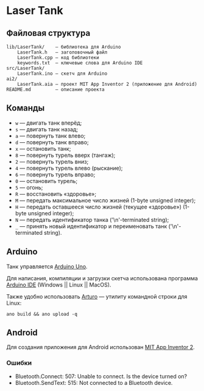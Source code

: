 # Laser Tank

## Файловая структура

    lib/LaserTank/    — библиотека для Arduino
        LaserTank.h   — заголовочный файл
        LaserTank.cpp — код библиотеки
        keywords.txt  — ключевые слова для Arduino IDE
    src/LaserTank/
        LaserTank.ino — скетч для Arduino
    ai2/
        LaserTank.aia — проект MIT App Inventor 2 (приложение для Android)
    README.md         — описание проекта

## Команды

* `w` — двигать танк вперёд;
* `s` — двигать танк назад;
* `a` — повернуть танк влево;
* `d` — повернуть танк вправо;
* `x` — остановить танк;
* `8` — повернуть турель вверх (тангаж);
* `2` — повернуть турель вниз;
* `4` — повернуть турель влево (рыскание);
* `6` — повернуть турель вправо;
* `0` — остановить турель;
* `5` — огонь;
* `R` — восстановить «здоровье»;
* `M` — передать максимальное число жизней (1-byte unsigned integer);
* `H` — передать оставшееся число жизней (текущее «здоровье») (1-byte unsigned integer);
* `N` — передать идентификатор танка ('\n'-terminated string);
* `_` — принять новый идентификатор и переименовать танк ('\n'-terminated string).

## Arduino

Танк управляется [Arduino Uno](https://store.arduino.cc/arduino-uno-rev3).

Для написания, компиляции и загрузки скетча использована программа [Arduino IDE](https://www.arduino.cc/en/Main/Software#download) (Windows || Linux || MacOS).

Также удобно использовать [Arturo](https://github.com/scottdarch/Arturo) — утилиту командной строки для Linux:

    ano build && ano upload -q

## Android

Для создания приложения для Android использован [MIT App Inventor 2](http://appinventor.mit.edu/explore/).

### Ошибки

* Bluetooth.Connect: 507: Unable to connect. Is the device turned on?
* Bluetooth.SendText: 515: Not connected to a Bluetooth device.

